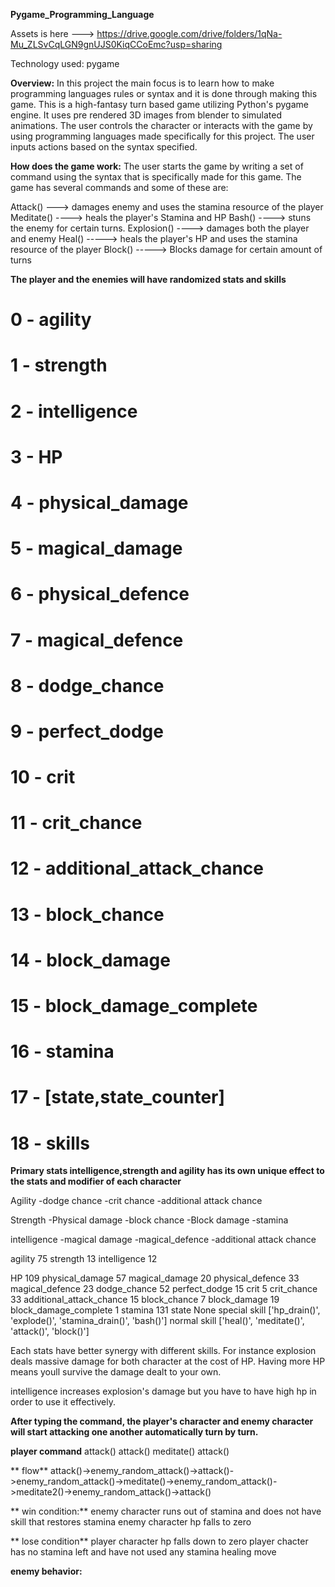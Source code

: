 **Pygame_Programming_Language**

Assets is here ---> https://drive.google.com/drive/folders/1qNa-Mu_ZLSvCqLGN9gnUJS0KiqCCoEmc?usp=sharing

Technology used: pygame

**Overview:**
In this project the main focus is to learn how to make programming languages rules or syntax and it is done through
making this game. This is a high-fantasy turn based game utilizing Python's pygame engine. It uses
pre rendered 3D images from blender to simulated animations. The user controls the character or interacts
with the game by using programming languages made specifically for this project. The user inputs actions based
on the syntax specified.

**How does the game work:**
The user starts the game by writing a set of command using the syntax that is specifically made for this game. The game
has several commands and some of these are:

Attack() ---> damages enemy and uses the stamina resource of the player
Meditate() ----> heals the player's Stamina and HP
Bash() ----> stuns the enemy for certain turns.
Explosion() ----> damages both the player and enemy
Heal() -----> heals the player's HP and uses the stamina resource of the player
Block() -----> Blocks damage for certain amount of turns


**The player and the enemies will have randomized stats and skills**
# 0 - agility 
# 1 - strength 
# 2 - intelligence 
# 3 - HP
# 4 - physical_damage 
# 5 - magical_damage 
# 6 - physical_defence 
# 7 - magical_defence 
# 8 - dodge_chance 
# 9 - perfect_dodge 
# 10 - crit 
# 11 - crit_chance 
# 12 - additional_attack_chance 
# 13 - block_chance 
# 14 - block_damage 
# 15 - block_damage_complete
# 16 - stamina
# 17 - [state,state_counter]
# 18 - skills

**Primary stats intelligence,strength and agility has its own unique effect to the stats and modifier of each character**

Agility
  -dodge chance
  -crit chance
  -additional attack chance
  
Strength
  -Physical damage
  -block chance
  -Block damage
  -stamina

intelligence
  -magical damage
  -magical_defence
  -additional attack chance

agility 75
strength 13
intelligence 12

HP 109
physical_damage 57
magical_damage 20
physical_defence 33
magical_defence 23
dodge_chance 52
perfect_dodge 15
crit 5
crit_chance 33
additional_attack_chance 15
block_chance 7
block_damage 19
block_damage_complete 1
stamina 131
state None
special skill ['hp_drain()', 'explode()', 'stamina_drain()', 'bash()']
normal skill ['heal()', 'meditate()', 'attack()', 'block()']

Each stats have better synergy with different skills. For instance explosion deals massive damage for both character at the cost
of HP. Having more HP means youll survive the damage dealt to your own.

intelligence increases explosion's damage but you have to have high hp in order to use it effectively.



**After typing the command, the player's character and enemy character will start attacking one another automatically turn by turn.**

**player command**
  attack()
  attack()
  meditate()
  attack()

**  flow**
  attack()->enemy_random_attack()->attack()->enemy_random_attack()->meditate()->enemy_random_attack()->meditate2()->enemy_random_attack()->attack()


**  win condition:**
  enemy character runs out of stamina and does not have skill that restores stamina
  enemy character hp falls to zero

**  lose condition**
  player character hp falls down to zero
  player chacter has no stamina left and have not used any stamina healing move



**enemy behavior:**


  







      
